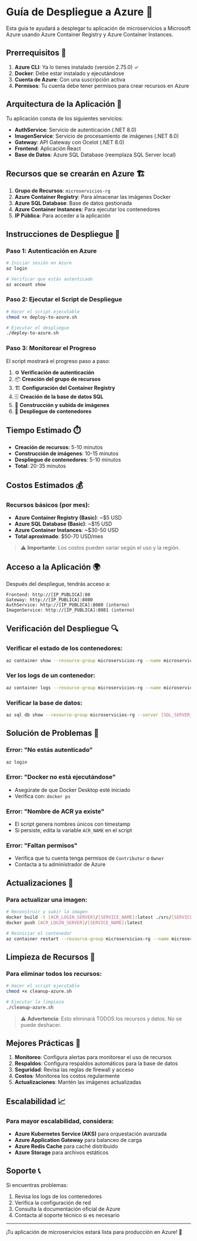 # Guía de Despliegue a Azure 🚀

Esta guía te ayudará a desplegar tu aplicación de microservicios a Microsoft Azure usando Azure Container Registry y Azure Container Instances.

## Prerrequisitos 📝

1. **Azure CLI**: Ya lo tienes instalado (versión 2.75.0) ✓
2. **Docker**: Debe estar instalado y ejecutándose
3. **Cuenta de Azure**: Con una suscripción activa
4. **Permisos**: Tu cuenta debe tener permisos para crear recursos en Azure

## Arquitectura de la Aplicación 🏢

Tu aplicación consta de los siguientes servicios:

- **AuthService**: Servicio de autenticación (.NET 8.0)
- **ImagenService**: Servicio de procesamiento de imágenes (.NET 8.0)
- **Gateway**: API Gateway con Ocelot (.NET 8.0)
- **Frontend**: Aplicación React
- **Base de Datos**: Azure SQL Database (reemplaza SQL Server local)

## Recursos que se crearán en Azure 🏗️

1. **Grupo de Recursos**: `microservicios-rg`
2. **Azure Container Registry**: Para almacenar las imágenes Docker
3. **Azure SQL Database**: Base de datos gestionada
4. **Azure Container Instances**: Para ejecutar los contenedores
5. **IP Pública**: Para acceder a la aplicación

## Instrucciones de Despliegue 🚀

### Paso 1: Autenticación en Azure

```bash
# Iniciar sesión en Azure
az login

# Verificar que estás autenticado
az account show
```

### Paso 2: Ejecutar el Script de Despliegue

```bash
# Hacer el script ejecutable
chmod +x deploy-to-azure.sh

# Ejecutar el despliegue
./deploy-to-azure.sh
```

### Paso 3: Monitorear el Progreso

El script mostrará el progreso paso a paso:

1. ⚙️ **Verificación de autenticación**
2. 📦 **Creación del grupo de recursos**
3. 🏗️ **Configuración del Container Registry**
4. 🗄️ **Creación de la base de datos SQL**
5. 🔨 **Construcción y subida de imágenes**
6. 🚀 **Despliegue de contenedores**

## Tiempo Estimado ⏱️

- **Creación de recursos**: 5-10 minutos
- **Construcción de imágenes**: 10-15 minutos
- **Despliegue de contenedores**: 5-10 minutos
- **Total**: 20-35 minutos

## Costos Estimados 💰

### Recursos básicos (por mes):
- **Azure Container Registry (Basic)**: ~$5 USD
- **Azure SQL Database (Basic)**: ~$15 USD
- **Azure Container Instances**: ~$30-50 USD
- **Total aproximado**: $50-70 USD/mes

> ⚠️ **Importante**: Los costos pueden variar según el uso y la región.

## Acceso a la Aplicación 🌍

Después del despliegue, tendrás acceso a:

```
Frontend: http://[IP_PUBLICA]:80
Gateway: http://[IP_PUBLICA]:8080
AuthService: http://[IP_PUBLICA]:8080 (interno)
ImagenService: http://[IP_PUBLICA]:8081 (interno)
```

## Verificación del Despliegue 🔍

### Verificar el estado de los contenedores:
```bash
az container show --resource-group microservicios-rg --name microservicios-containers
```

### Ver los logs de un contenedor:
```bash
az container logs --resource-group microservicios-rg --name microservicios-containers --container-name authservice
```

### Verificar la base de datos:
```bash
az sql db show --resource-group microservicios-rg --server [SQL_SERVER_NAME] --name MicroserviciosDB
```

## Solución de Problemas 🔧

### Error: "No estás autenticado"
```bash
az login
```

### Error: "Docker no está ejecutándose"
- Asegúrate de que Docker Desktop esté iniciado
- Verifica con: `docker ps`

### Error: "Nombre de ACR ya existe"
- El script genera nombres únicos con timestamp
- Si persiste, edita la variable `ACR_NAME` en el script

### Error: "Faltan permisos"
- Verifica que tu cuenta tenga permisos de `Contributor` o `Owner`
- Contacta a tu administrador de Azure

## Actualizaciones 🔄

### Para actualizar una imagen:
```bash
# Reconstruir y subir la imagen
docker build -t [ACR_LOGIN_SERVER]/[SERVICE_NAME]:latest ./src/[SERVICE_NAME]
docker push [ACR_LOGIN_SERVER]/[SERVICE_NAME]:latest

# Reiniciar el contenedor
az container restart --resource-group microservicios-rg --name microservicios-containers
```

## Limpieza de Recursos 🧹

### Para eliminar todos los recursos:
```bash
# Hacer el script ejecutable
chmod +x cleanup-azure.sh

# Ejecutar la limpieza
./cleanup-azure.sh
```

> ⚠️ **Advertencia**: Esto eliminará TODOS los recursos y datos. No se puede deshacer.

## Mejores Prácticas 💫

1. **Monitoreo**: Configura alertas para monitorear el uso de recursos
2. **Respaldos**: Configura respaldos automáticos para la base de datos
3. **Seguridad**: Revisa las reglas de firewall y acceso
4. **Costos**: Monitorea los costos regularmente
5. **Actualizaciones**: Mantén las imágenes actualizadas

## Escalabilidad 📈

### Para mayor escalabilidad, considera:
- **Azure Kubernetes Service (AKS)** para orquestación avanzada
- **Azure Application Gateway** para balanceo de carga
- **Azure Redis Cache** para caché distribuido
- **Azure Storage** para archivos estáticos

## Soporte 📞

Si encuentras problemas:
1. Revisa los logs de los contenedores
2. Verifica la configuración de red
3. Consulta la documentación oficial de Azure
4. Contacta al soporte técnico si es necesario

---

¡Tu aplicación de microservicios estará lista para producción en Azure! 🎉

